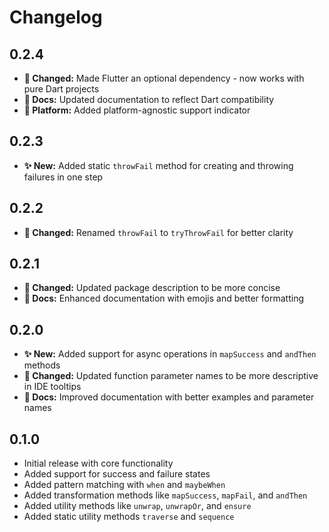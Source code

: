 # Changelog

## 0.2.4

* **🔄 Changed:** Made Flutter an optional dependency - now works with pure Dart projects
* **📝 Docs:** Updated documentation to reflect Dart compatibility
* **🎨 Platform:** Added platform-agnostic support indicator

## 0.2.3

* **✨ New:** Added static `throwFail` method for creating and throwing failures in one step

## 0.2.2

* **🔄 Changed:** Renamed `throwFail` to `tryThrowFail` for better clarity

## 0.2.1

* **🔄 Changed:** Updated package description to be more concise
* **📝 Docs:** Enhanced documentation with emojis and better formatting

## 0.2.0

* **✨ New:** Added support for async operations in `mapSuccess` and `andThen` methods
* **🔄 Changed:** Updated function parameter names to be more descriptive in IDE tooltips
* **📝 Docs:** Improved documentation with better examples and parameter names

## 0.1.0

* Initial release with core functionality
* Added support for success and failure states
* Added pattern matching with `when` and `maybeWhen`
* Added transformation methods like `mapSuccess`, `mapFail`, and `andThen`
* Added utility methods like `unwrap`, `unwrapOr`, and `ensure`
* Added static utility methods `traverse` and `sequence`
